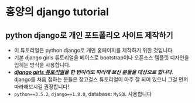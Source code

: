# 홍양의 django tutorial
## python django로 개인 포트폴리오 사이트 제작하기

- 이 튜토리얼은 python django로 개인 홈페이지를 제작하기 위한 것입니다.
- 기본 django girls 튜토리얼을 베이스로 bootstrap이나 오픈소스 템플릿 디자인을 입히는 방식을 사용합니다.
- ***[django girls 튜토리얼](https://tutorial.djangogirls.org/ko/)을 
한 번이라도 따라해 보신 분들을 대상으로 합니다.***
django를 처음 접하는 분들은 장고걸스 튜토리얼이 아주 잘 되어 있으니 그걸 먼저 따라해보시길 권장합니다!
- `python==3.5.2`, `django==1.8.0`, database: `MySQL` 사용합니다